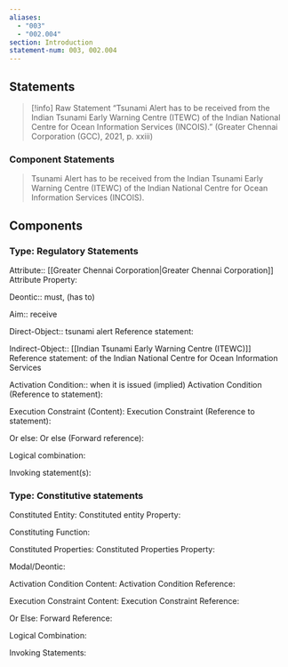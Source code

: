 ```yaml
---
aliases:
  - "003"
  - "002.004"
section: Introduction
statement-num: 003, 002.004
---
```

## Statements 
> [!info] Raw Statement
> “Tsunami Alert has to be received from the Indian Tsunami Early Warning Centre (ITEWC) of the Indian National Centre for Ocean Information Services (INCOIS).” (Greater Chennai Corporation (GCC), 2021, p. xxiii)

### Component Statements
> Tsunami Alert has to be received from the Indian Tsunami Early Warning Centre (ITEWC) of the Indian National Centre for Ocean Information Services (INCOIS).
## Components

### Type: Regulatory Statements
Attribute:: [[Greater Chennai Corporation|Greater Chennai Corporation]]
	Attribute Property: 

Deontic:: must, (has to)

Aim:: receive

Direct-Object:: tsunami alert
	Reference statement:

Indirect-Object:: [[Indian Tsunami Early Warning Centre (ITEWC)]]
	Reference statement: of the Indian National Centre for Ocean Information Services

Activation Condition:: when it is issued (implied)
	Activation Condition (Reference to statement):

Execution Constraint (Content):
	Execution Constraint (Reference to statement): 

Or else:
	Or else (Forward reference):

Logical combination:


Invoking statement(s):


### Type: Constitutive statements

Constituted Entity:
	Constituted entity Property:

Constituting Function:

Constituted Properties:
	Constituted Properties Property:

Modal/Deontic:

Activation Condition Content:
	Activation Condition Reference:

Execution Constraint Content:
	Execution Constraint Reference:

Or Else:
	Forward Reference:

Logical Combination:

Invoking Statements:

